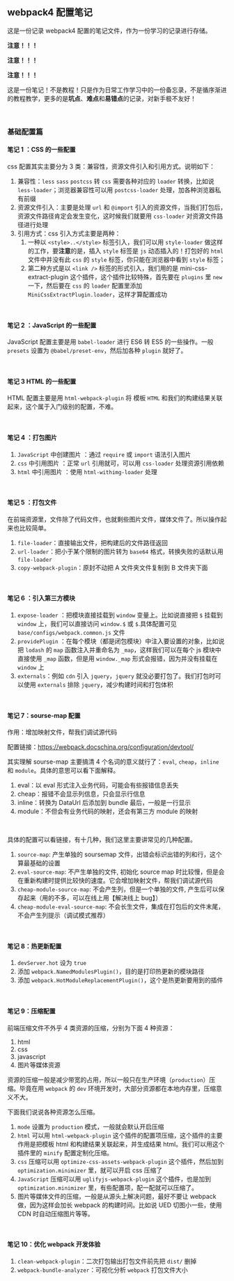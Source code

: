 ## webpack4 配置笔记

这是一份记录 webpack4 配置的笔记文件，作为一份学习的记录进行存储。

**注意！！！**

**注意！！！**

**注意！！！**

这是一份笔记！不是教程！只是作为日常工作学习中的一份备忘录，不是循序渐进的教程教学，更多的是**坑点**、**难点**和**易错点**的记录，对新手极不友好！

<br/>


### 基础配置篇

#### 笔记 1 ：CSS 的一些配置

css 配置其实主要分为 3 类：兼容性，资源文件引入和引用方式。说明如下：

1.  兼容性：`less` `sass` `postcss` 转 `css` 需要各种对应的 `loader` 转换，比如说 `less-loader`；浏览器兼容性可以用 `postcss-loader` 处理，加各种浏览器私有前缀
2.  资源文件引入：主要是处理 `url` 和 `@import` 引入的资源文件，当我们打包后，资源文件路径肯定会发生变化，这时候我们就要用 `css-loader` 对资源文件路径进行处理
3.  引用方式：css 引入方式主要是两种：
    1.  一种以 `<style>..</style>` 标签引入，我们可以用 `style-loader` 做这样的工作，要**注意**的是，插入 `style` 标签是 `js` 动态插入的！打包好的 `html` 文件中并没有此 `css` 的 `style` 标签，你只能在浏览器中看到 `style` 标签；
    2.  第二种方式是以 `<link />` 标签的形式引入，我们用的是 mini-css-extract-plugin 这个插件，这个插件比较特殊，首先要在 `plugins` 里 `new` 一下，然后要在 `css` 的 `loader` 配置里添加 `MiniCssExtractPlugin.loader`，这样才算配置成功


<br/>

#### 笔记 2 ：JavaScript 的一些配置

JavaScript 配置主要是用 `babel-loader` 进行 ES6 转 ES5 的一些操作。一般 `presets` 设置为 `@babel/preset-env`，然后加各种 `plugin` 就好了。


<br/>


#### 笔记 3 HTML 的一些配置

HTML 配置主要是用 `html-webpack-plugin` 将 模板 `HTML` 和我们的构建结果关联起来，这个属于入门级别的配置，不难。

<br/>


#### 笔记 4 ：打包图片

1.  `JavaScript` 中创建图片 ：通过 `require` 或 `import` 语法引入图片
2.  `css` 中引用图片 ：正常 `url` 引用就可，可以用 `css-loader` 处理资源引用依赖
3.  `html` 中引用图片 ：使用 `html-withimg-loader` 处理

<br/>


#### 笔记 5 ：打包文件

在前端资源里，文件除了代码文件，也就剩些图片文件，媒体文件了。所以操作起来也比较简单。

1.  `file-loader`：直接输出文件，把构建后的文件路径返回
2.  `url-loader`：把小于某个限制的图片转为 `base64` 格式，转换失败的话默认用 `file-loader`
3.  `copy-webpack-plugin`：原封不动把 A 文件夹文件复制到 B 文件夹下面

<br/>


#### 笔记 6 ：引入第三方模块
 
1.  `expose-loader` ：把模块直接挂载到 `window` 变量上。比如说直接把 `$` 挂载到 `window` 上，我们可以直接访问 `window.$` 或 `$`.具体配置可见 `base/configs/webpack.common.js` 文件
2.  `providePlugin` ：在每个模块（都是闭包模块）中注入要设置的对象，比如说把 `lodash` 的 `map` 函数注入并重命名为 `_map`，这样我们可以在每个 js 模块中直接使用 `_map` 函数，但是用 `window._map` 形式会报错，因为并没有挂载在 `window` 上
3.  `externals`：例如 `cdn` 引入 `jquery`，`jquery` 就没必要打包了。我们打包时可以使用 `externals` 排除 `jquery`，减少构建时间和打包体积 

<br/>

#### 笔记 7：sourse-map 配置


作用：增加映射文件，帮我们调试源代码

配置链接：https://webpack.docschina.org/configuration/devtool/

其实理解 sourse-map 主要搞清 4 个名词的意义就行了：`eval`, `cheap`，`inline` 和 `module`。具体的意思可以看下面解释。

1.  eval：以 eval 形式注入业务代码，可能会有些报错信息丢失
2.  cheap：报错不会显示列信息，只会显示行信息
3.  inline：转换为 DataUrl 后添加到 bundle 最后，一般是一行显示
4.  module：不但会有业务代码的映射，还会有第三方 module 的映射

<br/>


具体的配置可以看链接，有十几种，我们这里主要讲常见的几种配置。

1.  `source-map`: 产生单独的 soursemap 文件，出错会标识出错的列和行，这个算最基础的设置
2.  `eval-source-map`: 不产生单独的文件, 初始化 source map 时比较慢，但是会在重新构建时提供比较快的速度。它会增加映射文件，帮我们调试源代码
3.  `cheap-module-source-map`: 不会产生列，但是一个单独的文件, 产生后可以保存起来（用的不多，可以在线上用【解决线上 bug】）
4.  `cheap-module-eval-source-map`: 不会长生文件，集成在打包后的文件末尾，不会产生列提示（调试模式推荐）

<br/>

####  笔记 8：热更新配置

1.  `devServer.hot` 设为 `true`
2.  添加 `webpack.NamedModulesPlugin()`，目的是打印热更新的模块路径
3.  添加 `webpack.HotModuleReplacementPlugin()`，这个是热更新要用到的插件

<br/>

####  笔记 9：压缩配置

前端压缩文件不外乎 4 类资源的压缩，分别为下面 4 种资源：

1.  html
2.  css
3.  javascript
4.  图片等媒体资源

资源的压缩一般是减少带宽的占用，所以一般只在生产环境（`production`）压缩。毕竟在用 `webpack` 的 `dev` 环境开发时，大部分资源都在本地内存里，压缩意义不大。

下面我们说说各种资源怎么压缩。

1.  `mode` 设置为 `production` 模式，一般就会默认开启压缩
2.  `html` 可以用 `html-webpack-plugin` 这个插件的配置项压缩，这个插件的主要作用是把模板 html 和构建结果关联起来，并生成结果 html。我们可以用这个插件里的 `minify` 配置定制化压缩。
3.  `css` 压缩可以用 `optimize-css-assets-webpack-plugin` 这个插件，然后加到 `optimization.minimizer` 里，就可以开启 css 压缩了
4.  `JavaScript` 压缩可以用 `uglifyjs-webpack-plugin` 这个插件，也是加到 `optimization.minimizer` 里，有些配置项，配一配就可以压缩了。
5.  图片等媒体文件的压缩，一般是从源头上解决问题，最好不要让 webpack 做，因为这样会加长 webpack 的构建时间。比如说 UED 切图小一些，使用 CDN 时自动压缩图片等等。

<br/>

####  笔记 10：优化 webpack 开发体验

1.  `clean-webpack-plugin`：二次打包输出打包文件前先把 `dist/` 删掉
2.  `webpack-bundle-analyzer`：可视化分析 `webpack` 打包文件大小

